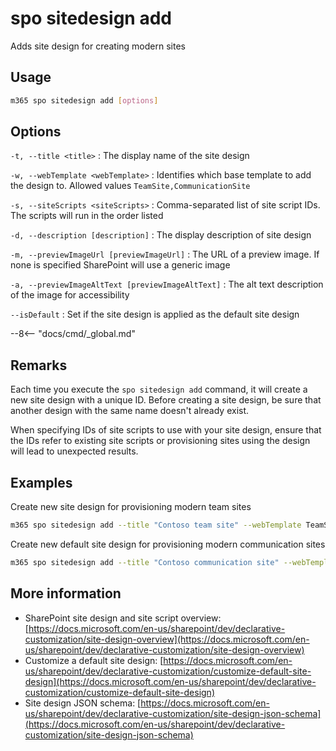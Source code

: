 # spo sitedesign add

Adds site design for creating modern sites

## Usage

```sh
m365 spo sitedesign add [options]
```

## Options

`-t, --title <title>`
: The display name of the site design

`-w, --webTemplate <webTemplate>`
: Identifies which base template to add the design to. Allowed values `TeamSite,CommunicationSite`

`-s, --siteScripts <siteScripts>`
: Comma-separated list of site script IDs. The scripts will run in the order listed

`-d, --description [description]`
: The display description of site design

`-m, --previewImageUrl [previewImageUrl]`
: The URL of a preview image. If none is specified SharePoint will use a generic image

`-a, --previewImageAltText [previewImageAltText]`
: The alt text description of the image for accessibility

`--isDefault`
: Set if the site design is applied as the default site design

--8<-- "docs/cmd/_global.md"

## Remarks

Each time you execute the `spo sitedesign add` command, it will create a new site design with a unique ID. Before creating a site design, be sure that another design with the same name doesn't already exist.

When specifying IDs of site scripts to use with your site design, ensure that the IDs refer to existing site scripts or provisioning sites using the design will lead to unexpected results.

## Examples

Create new site design for provisioning modern team sites

```sh
m365 spo sitedesign add --title "Contoso team site" --webTemplate TeamSite --siteScripts "19b0e1b2-e3d1-473f-9394-f08c198ef43e,b2307a39-e878-458b-bc90-03bc578531d6"
```

Create new default site design for provisioning modern communication sites

```sh
m365 spo sitedesign add --title "Contoso communication site" --webTemplate CommunicationSite --siteScripts "19b0e1b2-e3d1-473f-9394-f08c198ef43e" --isDefault
```

## More information

- SharePoint site design and site script overview: [https://docs.microsoft.com/en-us/sharepoint/dev/declarative-customization/site-design-overview](https://docs.microsoft.com/en-us/sharepoint/dev/declarative-customization/site-design-overview)
- Customize a default site design: [https://docs.microsoft.com/en-us/sharepoint/dev/declarative-customization/customize-default-site-design](https://docs.microsoft.com/en-us/sharepoint/dev/declarative-customization/customize-default-site-design)
- Site design JSON schema: [https://docs.microsoft.com/en-us/sharepoint/dev/declarative-customization/site-design-json-schema](https://docs.microsoft.com/en-us/sharepoint/dev/declarative-customization/site-design-json-schema)
